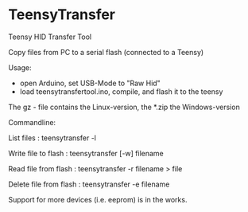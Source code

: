 # TeensyTransfer
Teensy HID Transfer Tool 

Copy files from PC to a serial flash (connected to a Teensy)

Usage:
 - open Arduino, set USB-Mode to "Raw Hid"
 - load teensytransfertool.ino, compile, and flash it to the teensy
 
The gz - file contains the Linux-version, the *.zip the Windows-version

Commandline:

 List files : teensytransfer -l 
 
 Write file to flash : teensytransfer [-w] filename
 
 Read file from flash : teensytransfer -r filename > file
 
 Delete file from flash : teensytransfer -e filename
 
 
Support for more devices (i.e. eeprom) is in the works.

